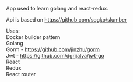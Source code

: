 App used to learn golang and react-redux.  

Api is based on https://github.com/sogko/slumber  

Uses:  
Docker builder pattern  
Golang  
Gorm - https://github.com/jinzhu/gorm  
Jwt - https://github.com/dgrijalva/jwt-go  
React  
Redux  
React router  
